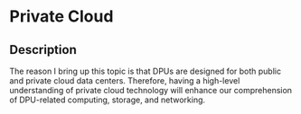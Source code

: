 # Private Cloud

## Description
The reason I bring up this topic is that DPUs are designed for both public and private cloud data centers. Therefore, having a high-level understanding of private cloud technology will enhance our comprehension of DPU-related computing, storage, and networking.
